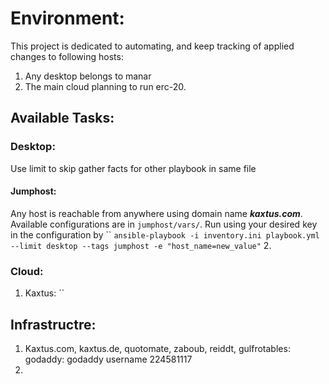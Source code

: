 # Environment:
This project is dedicated to automating, and keep tracking of applied changes to following hosts:
1. Any desktop belongs to manar
2. The main cloud planning to run erc-20.

## Available Tasks:
### Desktop:
Use limit to skip gather facts for other playbook in same file
#### Jumphost:
Any host is reachable from anywhere using domain name ***kaxtus.com***.
Available configurations are in `jumphost/vars/`.
Run using your desired key in the configuration by ``
`ansible-playbook -i inventory.ini playbook.yml --limit desktop --tags jumphost -e "host_name=new_value"`
2. 

### Cloud:
1. Kaxtus: ``

## Infrastructre:
1. Kaxtus.com, kaxtus.de, quotomate, zaboub, reiddt, gulfrotables: godaddy: godaddy username 224581117
2. 